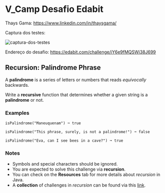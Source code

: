 # V_Camp Desafio Edabit

Thays Gama: https://www.linkedin.com/in/thaysgama/

Captura dos testes:  

![captura-dos-testes](https://user-images.githubusercontent.com/41749455/161137664-7f77dd31-1289-4465-8be3-462bd11bdb14.png)


Endereço do desafio: https://edabit.com/challenge/iY6e9fMQSWi38J699





## Recursion: Palindrome Phrase

A **palindrome** is a series of letters or numbers that reads *equivocally* backwards.

Write a **recursive** function that determines whether a given string is a **palindrome** or not.

### Examples

```
isPalindrome("Maneuquenam") ➞ true

isPalindrome("This phrase, surely, is not a palindrome!") ➞ false

isPalindrome("Eva, can I see bees in a cave?") ➞ true
```

### Notes

- Symbols and special characters should be ignored.
- You are expected to solve this challenge via **recursion**.
- You can check on the **Resources** tab for more details about *recursion* in Java.
- A **collection** of challenges in *recursion* can be found via this [link](https://edabit.com/collection/Yx78jEBrKppHBNsoQ).
